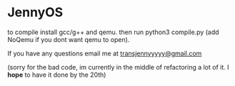 # JennyOS

to compile install gcc/g++ and qemu. then run python3 compile.py (add NoQemu if you dont want qemu to open). 


If you have any questions email me at transjennyyyyy@gmail.com


(sorry for the bad code, im currently in the middle of refactoring a lot of it. I **hope** to have it done by the 20th)
